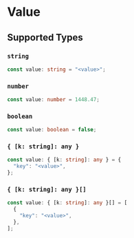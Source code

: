 # Value


## Supported Types

### `string`

```typescript
const value: string = "<value>";
```

### `number`

```typescript
const value: number = 1448.47;
```

### `boolean`

```typescript
const value: boolean = false;
```

### `{ [k: string]: any }`

```typescript
const value: { [k: string]: any } = {
  "key": "<value>",
};
```

### `{ [k: string]: any }[]`

```typescript
const value: { [k: string]: any }[] = [
  {
    "key": "<value>",
  },
];
```

